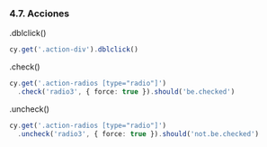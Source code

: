 ### 4.7. Acciones

.dblclick()
```typescript
cy.get('.action-div').dblclick()
```
.check()
```typescript
cy.get('.action-radios [type="radio"]')
  .check('radio3', { force: true }).should('be.checked')
```
.uncheck()
```typescript
cy.get('.action-radios [type="radio"]')
  .uncheck('radio3', { force: true }).should('not.be.checked')
```
